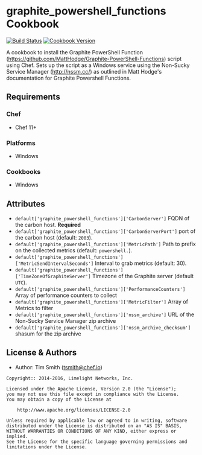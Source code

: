 # graphite_powershell_functions Cookbook

[![Build Status](https://travis-ci.org/tas50/chef-graphite_powershell_functions.svg?branch=master)](https://travis-ci.org/tas50/chef-graphite_powershell_functions) [![Cookbook Version](https://img.shields.io/cookbook/v/tomcat.svg)](https://supermarket.chef.io/cookbooks/graphite_powershell_functions)

A cookbook to install the Graphite PowerShell Function (<https://github.com/MattHodge/Graphite-PowerShell-Functions>) script using Chef. Sets up the script as a Windows service using the Non-Sucky Service Manager (<http://nssm.cc/>) as outlined in Matt Hodge's documentation for Graphite Powershell Functions.

## Requirements

### Chef

- Chef 11+

### Platforms

- Windows

### Cookbooks

- Windows

## Attributes

- `default['graphite_powershell_functions']['CarbonServer']` FQDN of the carbon host. **Required**
- `default['graphite_powershell_functions']['CarbonServerPort']` port of the carbon host (default: `2003`).
- `default['graphite_powershell_functions']['MetricPath']` Path to prefix on the collected metrics (default: `powershell.`).
- `default['graphite_powershell_functions']['MetricSendIntervalSeconds']` Interval to grab metrics (default: 30).
- `default['graphite_powershell_functions']['TimeZoneOfGraphiteServer']` Timezone of the Graphite server (default `UTC`).
- `default['graphite_powershell_functions']['PerformanceCounters']` Array of performance counters to collect
- `default['graphite_powershell_functions']['MetricFilter']` Array of Metrics to filter
- `default['graphite_powershell_functions']['nssm_archive']` URL of the Non-Sucky Service Manager zip archive
- `default['graphite_powershell_functions']['nssm_archive_checksum']` shasum for the zip archive

## License & Authors

- Author: Tim Smith ([tsmith@chef.io](mailto:tsmith@chef.io))

```text
Copyright:: 2014-2016, Limelight Networks, Inc.

Licensed under the Apache License, Version 2.0 (the "License");
you may not use this file except in compliance with the License.
You may obtain a copy of the License at

    http://www.apache.org/licenses/LICENSE-2.0

Unless required by applicable law or agreed to in writing, software
distributed under the License is distributed on an "AS IS" BASIS,
WITHOUT WARRANTIES OR CONDITIONS OF ANY KIND, either express or implied.
See the License for the specific language governing permissions and
limitations under the License.
```
